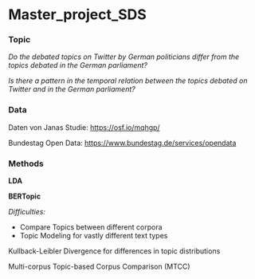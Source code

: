 # Master_project_SDS

### Topic

*Do the debated topics on Twitter by German politicians differ from the topics debated in the German parliament?*

*Is there a pattern in the temporal relation between the topics debated on Twitter and in the German parliament?*


### Data
Daten von Janas Studie:
https://osf.io/mqhgp/


Bundestag Open Data:
https://www.bundestag.de/services/opendata

### Methods

**LDA**

**BERTopic**

*Difficulties:*

 - Compare Topics between different corpora
 - Topic Modeling for vastly different text types

Kullback-Leibler Divergence for differences in topic distributions

Multi-corpus Topic-based Corpus Comparison (MTCC) 




